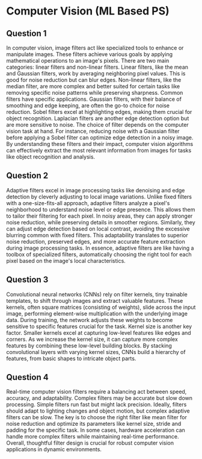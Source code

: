# Computer Vision (ML Based PS)
## Question 1
In computer vision, image filters act like specialized tools to enhance or manipulate images. These filters achieve various goals by applying mathematical operations to an image's pixels. There are two main categories: linear filters and non-linear filters. Linear filters, like the mean and Gaussian filters, work by averaging neighboring pixel values. This is good for noise reduction but can blur edges. Non-linear filters, like the median filter, are more complex and better suited for certain tasks like removing specific noise patterns while preserving sharpness.
Common filters have specific applications. Gaussian filters, with their balance of smoothing and edge keeping, are often the go-to choice for noise reduction. Sobel filters excel at highlighting edges, making them crucial for object recognition. Laplacian filters are another edge detection option but are more sensitive to noise. The choice of filter depends on the computer vision task at hand. For instance, reducing noise with a Gaussian filter before applying a Sobel filter can optimize edge detection in a noisy image. By understanding these filters and their impact, computer vision algorithms can effectively extract the most relevant information from images for tasks like object recognition and analysis.

## Question 2
Adaptive filters excel in image processing tasks like denoising and edge detection by cleverly adjusting to local image variations. Unlike fixed filters with a one-size-fits-all approach, adaptive filters analyze a pixel's neighborhood to understand noise level or edge presence. This allows them to tailor their filtering for each pixel. In noisy areas, they can apply stronger noise reduction, while preserving details in smoother regions. Similarly, they can adjust edge detection based on local contrast, avoiding the excessive blurring common with fixed filters. This adaptability translates to superior noise reduction, preserved edges, and more accurate feature extraction during image processing tasks. In essence, adaptive filters are like having a toolbox of specialized filters, automatically choosing the right tool for each pixel based on the image's local characteristics.

## Question 3
Convolutional neural networks (CNNs) rely on filter kernels, tiny trainable templates, to shift through images and extract valuable features. These kernels, often square matrices (consisting of weights), slide across the input image, performing element-wise multiplication with the underlying image data. During training, the network adjusts these weights to become sensitive to specific features crucial for the task.
Kernel size is another key factor. Smaller kernels excel at capturing low-level features like edges and corners. As we increase the kernel size, it can capture more complex features by combining these low-level building blocks. By stacking convolutional layers with varying kernel sizes, CNNs build a hierarchy of features, from basic shapes to intricate object parts.

## Question 4
Real-time computer vision filters require a balancing act between speed, accuracy, and adaptability. Complex filters may be accurate but slow down processing. Simple filters run fast but might lack precision. Ideally, filters should adapt to lighting changes and object motion, but complex adaptive filters can be slow. The key is to choose the right filter like mean filter for noise reduction and optimize its parameters like kernel size, stride and padding for the specific task. In some cases, hardware acceleration can handle more complex filters while maintaining real-time performance. Overall, thoughtful filter design is crucial for robust computer vision applications in dynamic environments.
